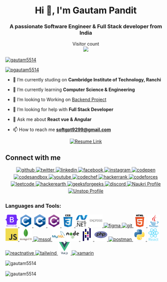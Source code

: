 <h1 align="center">Hi 👋, I'm Gautam Pandit</h1>
<h3 align="center">A passionate Software Engineer & Full Stack developer from India</h3>
<p align="center"> 
  Visitor count<br>
  <img src="https://profile-counter.glitch.me/Gautam5514/count.svg" />
</p>

<p align="left"> <a href="https://github.com/ryo-ma/github-profile-trophy"><img src="https://github-profile-trophy.vercel.app/?username=gautam5514" alt="gautam5514" /></a> </p>

<p align="left"> <a href="https://twitter.com/pgautam5514" target="blank"><img src="https://img.shields.io/twitter/follow/pgautam5514?logo=twitter&style=for-the-badge" alt="pgautam5514" /></a> </p>

- 🔭 I’m currently studing on **Cambridge Institute of Technology, Ranchi**

- 🌱 I’m currently learning **Computer Science & Engineering**

- 👯 I’m looking to Working on [Backend Project](https://github.com/Gautam5514/gautam_aur_backend)

- 🤝 I’m looking for help with **Full Stack Developer**

- 💬 Ask me about **React vue & Angular**

- 📫 How to reach me **softgpt9299@gmail.com**

<p align="center">
  <a href="https://drive.google.com/file/d/18wTPqPM-Y_mz7ojrw86f8F1Ke9Ule9RO/view?usp=sharing" target="_blank">
    <img src="https://img.shields.io/badge/View%20My%20Resume-Click%20Here-blue?style=for-the-badge&logo=google-drive" alt="Resume Link" />
  </a>
</p>



## Connect with me

<p align="center">
  <a href="https://github.com/Gautam5514" target="_blank">
    <img src="https://img.shields.io/badge/github-%2324292e.svg?&style=for-the-badge&logo=github&logoColor=white" alt="github" style="margin-bottom: 5px;" />
  </a>
  <a href="https://twitter.com/pgautam5514" target="_blank">
    <img src="https://img.shields.io/badge/twitter-%2300acee.svg?&style=for-the-badge&logo=twitter&logoColor=white" alt="twitter" style="margin-bottom: 5px;" />
  </a>
  <a href="https://www.linkedin.com/in/gautam-pandit-4b185224b/" target="_blank">
    <img src="https://img.shields.io/badge/linkedin-%231E77B5.svg?&style=for-the-badge&logo=linkedin&logoColor=white" alt="linkedin" style="margin-bottom: 5px;" />
  </a>
  <a href="https://www.facebook.com/gautam.einstein.3/" target="_blank">
    <img src="https://img.shields.io/badge/facebook-%232E87FB.svg?&style=for-the-badge&logo=facebook&logoColor=white" alt="facebook" style="margin-bottom: 5px;" />
  </a>
  <a href="https://www.instagram.com/gautamp5514/" target="_blank">
    <img src="https://img.shields.io/badge/instagram-%23000000.svg?&style=for-the-badge&logo=instagram&logoColor=white" alt="instagram" style="margin-bottom: 5px;" />
  </a>
  <a href="https://codepen.io/gautam5514" target="_blank">
    <img src="https://img.shields.io/badge/codepen-%23131417.svg?&style=for-the-badge&logo=codepen&logoColor=white" alt="codepen" style="margin-bottom: 5px;" />
  </a>
  <a href="https://codesandbox.com/u/gautam5514" target="_blank">
    <img src="https://img.shields.io/badge/codesandbox-%231E1E1E.svg?&style=for-the-badge&logo=codesandbox&logoColor=white" alt="codesandbox" style="margin-bottom: 5px;" />
  </a>
  <a href="https://www.youtube.com/@gautampandit2103" target="_blank">
    <img src="https://img.shields.io/badge/youtube-%23FF0000.svg?&style=for-the-badge&logo=youtube&logoColor=white" alt="youtube" style="margin-bottom: 5px;" />
  </a>
  <a href="https://www.codechef.com/users/gautampandit79" target="_blank">
    <img src="https://img.shields.io/badge/codechef-%235B4638.svg?&style=for-the-badge&logo=codechef&logoColor=white" alt="codechef" style="margin-bottom: 5px;" />
  </a>
  <a href="https://www.hackerrank.com/gautampandit797" target="_blank">
    <img src="https://img.shields.io/badge/hackerrank-%2315A36C.svg?&style=for-the-badge&logo=hackerrank&logoColor=white" alt="hackerrank" style="margin-bottom: 5px;" />
  </a>
  <a href="https://codeforces.com/profile/gautampandit" target="_blank">
    <img src="https://img.shields.io/badge/codeforces-%23131417.svg?&style=for-the-badge&logo=codeforces&logoColor=white" alt="codeforces" style="margin-bottom: 5px;" />
  </a>
  <a href="https://leetcode.com/u/gautampandit797/" target="_blank">
    <img src="https://img.shields.io/badge/leetcode-%23FFA116.svg?&style=for-the-badge&logo=leetcode&logoColor=white" alt="leetcode" style="margin-bottom: 5px;" />
  </a>
  <a href="https://www.hackerearth.com/@gautampandit797/" target="_blank">
    <img src="https://img.shields.io/badge/hackerearth-%232C3454.svg?&style=for-the-badge&logo=hackerearth&logoColor=white" alt="hackerearth" style="margin-bottom: 5px;" />
  </a>
  <a href="https://auth.geeksforgeeks.org/user/gautampaq8jc/" target="_blank">
    <img src="https://img.shields.io/badge/geeksforgeeks-%23189A00.svg?&style=for-the-badge&logo=geeksforgeeks&logoColor=white" alt="geeksforgeeks" style="margin-bottom: 5px;" />
  </a>
  <a href="https://discord.gg/gautampandit7112" target="_blank">
    <img src="https://img.shields.io/badge/discord-%237289DA.svg?&style=for-the-badge&logo=discord&logoColor=white" alt="discord" style="margin-bottom: 5px;" />
  </a>
  <a href="https://www.naukri.com/code360/profile/GautamPandit" target="_blank">
    <img src="https://img.shields.io/badge/Naukri-0055A5?style=for-the-badge&logo=naukri&logoColor=white" alt="Naukri Profile" style="margin-bottom: 5px;" />
  </a>
  <a href="https://unstop.com/u/gautapan7608" target="_blank">
    <img src="https://img.shields.io/badge/Unstop-2E4053?style=for-the-badge&logo=unstop&logoColor=white" alt="Unstop Profile" style="margin-bottom: 5px;" />
  </a>
</p>


<h3 align="left">Languages and Tools:</h3>
<p align="left"> <a href="https://getbootstrap.com" target="_blank" rel="noreferrer"> <img src="https://raw.githubusercontent.com/devicons/devicon/master/icons/bootstrap/bootstrap-plain-wordmark.svg" alt="bootstrap" width="40" height="40"/> </a> <a href="https://www.cprogramming.com/" target="_blank" rel="noreferrer"> <img src="https://raw.githubusercontent.com/devicons/devicon/master/icons/c/c-original.svg" alt="c" width="40" height="40"/> </a> <a href="https://www.w3schools.com/cpp/" target="_blank" rel="noreferrer"> <img src="https://raw.githubusercontent.com/devicons/devicon/master/icons/cplusplus/cplusplus-original.svg" alt="cplusplus" width="40" height="40"/> </a> <a href="https://www.w3schools.com/cs/" target="_blank" rel="noreferrer"> <img src="https://raw.githubusercontent.com/devicons/devicon/master/icons/csharp/csharp-original.svg" alt="csharp" width="40" height="40"/> </a> <a href="https://www.w3schools.com/css/" target="_blank" rel="noreferrer"> <img src="https://raw.githubusercontent.com/devicons/devicon/master/icons/css3/css3-original-wordmark.svg" alt="css3" width="40" height="40"/> </a> <a href="https://dotnet.microsoft.com/" target="_blank" rel="noreferrer"> <img src="https://raw.githubusercontent.com/devicons/devicon/master/icons/dot-net/dot-net-original-wordmark.svg" alt="dotnet" width="40" height="40"/> </a> <a href="https://expressjs.com" target="_blank" rel="noreferrer"> <img src="https://raw.githubusercontent.com/devicons/devicon/master/icons/express/express-original-wordmark.svg" alt="express" width="40" height="40"/> </a> <a href="https://www.figma.com/" target="_blank" rel="noreferrer"> <img src="https://www.vectorlogo.zone/logos/figma/figma-icon.svg" alt="figma" width="40" height="40"/> </a> <a href="https://git-scm.com/" target="_blank" rel="noreferrer"> <img src="https://www.vectorlogo.zone/logos/git-scm/git-scm-icon.svg" alt="git" width="40" height="40"/> </a> <a href="https://www.w3.org/html/" target="_blank" rel="noreferrer"> <img src="https://raw.githubusercontent.com/devicons/devicon/master/icons/html5/html5-original-wordmark.svg" alt="html5" width="40" height="40"/> </a> <a href="https://www.java.com" target="_blank" rel="noreferrer"> <img src="https://raw.githubusercontent.com/devicons/devicon/master/icons/java/java-original.svg" alt="java" width="40" height="40"/> </a> <a href="https://developer.mozilla.org/en-US/docs/Web/JavaScript" target="_blank" rel="noreferrer"> <img src="https://raw.githubusercontent.com/devicons/devicon/master/icons/javascript/javascript-original.svg" alt="javascript" width="40" height="40"/> </a> <a href="https://www.mongodb.com/" target="_blank" rel="noreferrer"> <img src="https://raw.githubusercontent.com/devicons/devicon/master/icons/mongodb/mongodb-original-wordmark.svg" alt="mongodb" width="40" height="40"/> </a> <a href="https://www.microsoft.com/en-us/sql-server" target="_blank" rel="noreferrer"> <img src="https://www.svgrepo.com/show/303229/microsoft-sql-server-logo.svg" alt="mssql" width="40" height="40"/> </a> <a href="https://www.mysql.com/" target="_blank" rel="noreferrer"> <img src="https://raw.githubusercontent.com/devicons/devicon/master/icons/mysql/mysql-original-wordmark.svg" alt="mysql" width="40" height="40"/> </a> <a href="https://nodejs.org" target="_blank" rel="noreferrer"> <img src="https://raw.githubusercontent.com/devicons/devicon/master/icons/nodejs/nodejs-original-wordmark.svg" alt="nodejs" width="40" height="40"/> </a> <a href="https://pandas.pydata.org/" target="_blank" rel="noreferrer"> <img src="https://raw.githubusercontent.com/devicons/devicon/2ae2a900d2f041da66e950e4d48052658d850630/icons/pandas/pandas-original.svg" alt="pandas" width="40" height="40"/> </a> <a href="https://www.php.net" target="_blank" rel="noreferrer"> <img src="https://raw.githubusercontent.com/devicons/devicon/master/icons/php/php-original.svg" alt="php" width="40" height="40"/> </a> <a href="https://postman.com" target="_blank" rel="noreferrer"> <img src="https://www.vectorlogo.zone/logos/getpostman/getpostman-icon.svg" alt="postman" width="40" height="40"/> </a> <a href="https://www.python.org" target="_blank" rel="noreferrer"> <img src="https://raw.githubusercontent.com/devicons/devicon/master/icons/python/python-original.svg" alt="python" width="40" height="40"/> </a> <a href="https://reactjs.org/" target="_blank" rel="noreferrer"> <img src="https://raw.githubusercontent.com/devicons/devicon/master/icons/react/react-original-wordmark.svg" alt="react" width="40" height="40"/> </a> <a href="https://reactnative.dev/" target="_blank" rel="noreferrer"> <img src="https://reactnative.dev/img/header_logo.svg" alt="reactnative" width="40" height="40"/> </a> <a href="https://tailwindcss.com/" target="_blank" rel="noreferrer"> <img src="https://www.vectorlogo.zone/logos/tailwindcss/tailwindcss-icon.svg" alt="tailwind" width="40" height="40"/> </a> <a href="https://vuejs.org/" target="_blank" rel="noreferrer"> <img src="https://raw.githubusercontent.com/devicons/devicon/master/icons/vuejs/vuejs-original-wordmark.svg" alt="vuejs" width="40" height="40"/> </a> <a href="https://dotnet.microsoft.com/apps/xamarin" target="_blank" rel="noreferrer"> <img src="https://raw.githubusercontent.com/detain/svg-logos/780f25886640cef088af994181646db2f6b1a3f8/svg/xamarin.svg" alt="xamarin" width="40" height="40"/> </a> </p>




<p><img align="center" src="https://github-readme-stats.vercel.app/api/top-langs?username=gautam5514&show_icons=true&locale=en&layout=compact" alt="gautam5514" /></p>

<p><img align="center" src="https://github-readme-streak-stats.herokuapp.com/?user=gautam5514&" alt="gautam5514" /></p>
